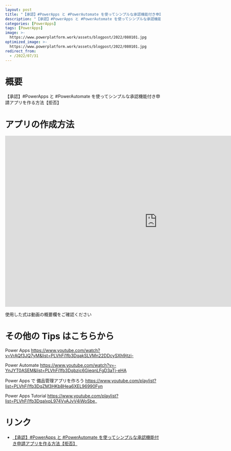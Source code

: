 ```yaml
---
layout: post
title: "【承認】#PowerApps と #PowerAutomate を使ってシンプルな承認機能付き申請アプリを作る方法【拒否】"
description: "【承認】#PowerApps と #PowerAutomate を使ってシンプルな承認機能付き申請アプリを作る方法【拒否】を動画で分かりやすく解説"
categories: [PowerApps]
tags: [PowerApps]
image: >-
  https://www.powerplatform.work/assets/blogpost/2022/080101.jpg
optimized_image: >-
  https://www.powerplatform.work/assets/blogpost/2022/080101.jpg
redirect_from:
  - /2022/07/31
---
```



#  概要

【承認】#PowerApps と #PowerAutomate を使ってシンプルな承認機能付き申請アプリを作る方法【拒否】


# アプリの作成方法

<iframe width="983" height="553" src="https://www.youtube.com/embed/C7C8EecQtrI" title="YouTube video player" frameborder="0" allow="accelerometer; autoplay; clipboard-write; encrypted-media; gyroscope; picture-in-picture" allowfullscreen></iframe>


使用した式は動画の概要欄をご確認ください


# その他の Tips はこちらから

Power Apps
https://www.youtube.com/watch?v=VrAQf3JQ7yM&list=PLVhFi1fb3DqakSLVMn22DDcySXh9jtzi- 

Power Automate
https://www.youtube.com/watch?v=-YnJYT0ASEM&list=PLVhFi1fb3Dqbzic6GieqnLFgD3aTj-eHA

Power Apps で 備品管理アプリを作ろう
https://www.youtube.com/playlist?list=PLVhFi1fb3DqZM3HKb8Hea6XEL96990Fyn

Power Apps Tutorial
https://www.youtube.com/playlist?list=PLVhFi1fb3DqalxpL974VvAJvV4iWoSbe_

# リンク


- [【承認】#PowerApps と #PowerAutomate を使ってシンプルな承認機能付き申請アプリを作る方法【拒否】](https://www.youtube.com/watch?v=C7C8EecQtrI)

